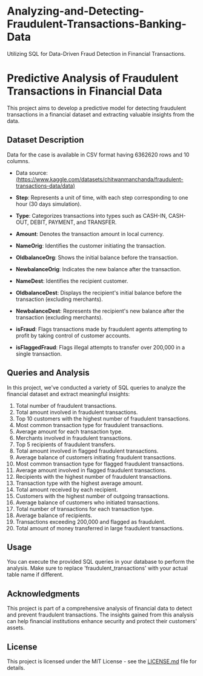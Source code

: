 # Analyzing-and-Detecting-Fraudulent-Transactions-Banking-Data
Utilizing SQL for Data-Driven Fraud Detection in Financial Transactions.
# Predictive Analysis of Fraudulent Transactions in Financial Data

This project aims to develop a predictive model for detecting fraudulent transactions in a financial dataset and extracting valuable insights from the data.

## Dataset Description

Data for the case is available in CSV format having 6362620 rows and 10 columns.

- Data source: [(https://www.kaggle.com/datasets/chitwanmanchanda/fraudulent-transactions-data/data)](https://www.kaggle.com/datasets/chitwanmanchanda/fraudulent-transactions-data/data)

- **Step**: Represents a unit of time, with each step corresponding to one hour (30 days simulation).

- **Type**: Categorizes transactions into types such as CASH-IN, CASH-OUT, DEBIT, PAYMENT, and TRANSFER.

- **Amount**: Denotes the transaction amount in local currency.

- **NameOrig**: Identifies the customer initiating the transaction.

- **OldbalanceOrg**: Shows the initial balance before the transaction.

- **NewbalanceOrig**: Indicates the new balance after the transaction.

- **NameDest**: Identifies the recipient customer.

- **OldbalanceDest**: Displays the recipient's initial balance before the transaction (excluding merchants).

- **NewbalanceDest**: Represents the recipient's new balance after the transaction (excluding merchants).

- **isFraud**: Flags transactions made by fraudulent agents attempting to profit by taking control of customer accounts.

- **isFlaggedFraud**: Flags illegal attempts to transfer over 200,000 in a single transaction.

## Queries and Analysis

In this project, we've conducted a variety of SQL queries to analyze the financial dataset and extract meaningful insights:

1. Total number of fraudulent transactions.
2. Total amount involved in fraudulent transactions.
3. Top 10 customers with the highest number of fraudulent transactions.
4. Most common transaction type for fraudulent transactions.
5. Average amount for each transaction type.
6. Merchants involved in fraudulent transactions.
7. Top 5 recipients of fraudulent transfers.
8. Total amount involved in flagged fraudulent transactions.
9. Average balance of customers initiating fraudulent transactions.
10. Most common transaction type for flagged fraudulent transactions.
11. Average amount involved in flagged fraudulent transactions.
12. Recipients with the highest number of fraudulent transactions.
13. Transaction type with the highest average amount.
14. Total amount received by each recipient.
15. Customers with the highest number of outgoing transactions.
16. Average balance of customers who initiated transactions.
17. Total number of transactions for each transaction type.
18. Average balance of recipients.
19. Transactions exceeding 200,000 and flagged as fraudulent.
20. Total amount of money transferred in large fraudulent transactions.

## Usage

You can execute the provided SQL queries in your database to perform the analysis. Make sure to replace 'fraudulent_transactions' with your actual table name if different.

## Acknowledgments

This project is part of a comprehensive analysis of financial data to detect and prevent fraudulent transactions. The insights gained from this analysis can help financial institutions enhance security and protect their customers' assets.

## License

This project is licensed under the MIT License - see the [LICENSE.md](LICENSE.md) file for details.
